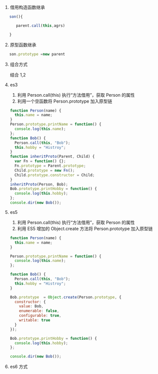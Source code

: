 1. 借用构造函数继承
```js
   son(){

      parent.call(this,agrs)

   }
```
2. 原型函数继承
```js
   son.prototype =new parent
```
   

3. 组合方式

   结合 1,2

4. es3 

   1. 利用 Person.call(this) 执行“方法借用”，获取 Person 的属性
   2. 利用一个空函数将 Person.prototype 加入原型链

   ```js
   function Person(name) {
     this.name = name;
   }
   Person.prototype.printName = function() {
     console.log(this.name);
   };
   function Bob() {
     Person.call(this, "Bob");
     this.hobby = "Histroy";
   }
   function inheritProto(Parent, Child) {
     var Fn = function() {};
     Fn.prototype = Parent.prototype;
     Child.prototype = new Fn();
     Child.prototype.constructor = Child;
   }
   inheritProto(Person, Bob);
   Bob.prototype.printHobby = function() {
     console.log(this.hobby);
   };
   console.dir(new Bob());
   ```

5. es5

   1. 利用 Person.call(this) 执行“方法借用”，获取 Person 的属性
   2. 利用 ES5 增加的 Object.create 方法将 Person.prototype 加入原型链

   ```js
   function Person(name) {
     this.name = name;
   }
   
   Person.prototype.printName = function() {
     console.log(this.name);
   };
   
   function Bob() {
     Person.call(this, "Bob");
     this.hobby = "Histroy";
   }
   
   Bob.prototype  = Object.create(Person.prototype, {
     constructor: {
       value: Bob,
       enumerable: false,
       configurable: true,
       writable: true
     }
   });
   
   Bob.prototype.printHobby = function() {
     console.log(this.hobby);
   };
   
   console.dir(new Bob());
   ```

6. es6  方式

   